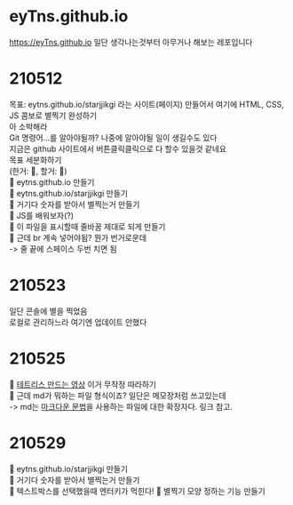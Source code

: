 # eyTns.github.io
https://eyTns.github.io
일단 생각나는것부터 아무거나 해보는 레포입니다  

# 210512
목표: eytns.github.io/starjjikgi 라는 사이트(페이지) 만들어서 여기에 HTML, CSS, JS 콤보로 별찍기 완성하기  
아 소박해라  
Git 명령어...를 알아야될까? 나중에 알아야될 일이 생길수도 있다  
지금은 github 사이트에서 버튼클릭클릭으로 다 할수 있을것 같네요  
목표 세분화하기  
(한거: 🌟, 할거: 🎯)  
🌟 eytns.github.io 만들기  
🎯 eytns.github.io/starjjikgi 만들기  
🎯 거기다 숫자를 받아서 별찍는거 만들기  
🎯 JS를 배워보자(?)  
🌟 이 파일을 표시할때 줄바꿈 제대로 되게 만들기  
🌟 근데 br 계속 넣어야됨? 뭔가 번거로운데  
-> 줄 끝에 스페이스 두번 치면 됨  

# 210523  
일단 콘솔에 별을 찍었음  
로컬로 관리하느라 여기엔 업데이트 안했다  

# 210525
🌟 [테트리스 만드는 영상](https://www.youtube.com/watch?v=1lNy2mhvLFk) 이거 무작정 따라하기  
🌟 근데 md가 뭐하는 파일 형식이죠? 일단은 메모장처럼 쓰고있는데  
-> md는 [마크다운 문법](https://heropy.blog/2017/09/30/markdown/)을 사용하는 파일에 대한 확장자다. 링크 참고.  

# 210529
🌟 eytns.github.io/starjjikgi 만들기  
🌟 거기다 숫자를 받아서 별찍는거 만들기  
🌟 텍스트박스를 선택했을때 엔터키가 먹힌다!
🎯 별찍기 모양 정하는 기능 만들기  
